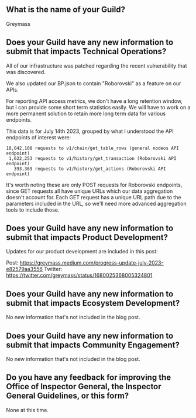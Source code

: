 ## What is the name of your Guild?

Greymass

## Does your Guild have any new information to submit that impacts Technical Operations?

All of our infrastructure was patched regarding the recent vulnerability that was discovered. 

We also updated our BP.json to contain "Roborovski" as a feature on our APIs.

For reporting API access metrics, we don't have a long retention window, but I can provide some short term statistics easily. We will have to work on a more permanent solution to retain more long term data for various endpoints.

This data is for July 14th 2023, grouped by what I understood the API endpoints of interest were:

```
18,042,108 requests to v1/chain/get_table_rows (general nodeos API endpoint)
 1,622,253 requests to v1/history/get_transaction (Roborovski API endpoint)
   393,369 requests to v1/history/get_actions (Roborovski API endpoint)
```

It's worth noting these are only POST requests for Roborovski endpoints, since GET requests all have unique URLs which our data aggregation doesn't account for. Each GET request has a unique URL path due to the parameters included in the URL, so we'll need more advanced aggregation tools to include those.

## Does your Guild have any new information to submit that impacts Product Development?

Updates for our product development are included in this post:

Post: https://greymass.medium.com/progress-update-july-2023-e82579aa3556
Twitter: https://twitter.com/greymass/status/1680025368005324801

## Does your Guild have any new information to submit that impacts Ecosystem Development?

No new information that's not included in the blog post.

## Does your Guild have any new information to submit that impacts Community Engagement?

No new information that's not included in the blog post.

## Do you have any feedback for improving the Office of Inspector General, the Inspector General Guidelines, or this form?

None at this time.

